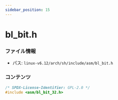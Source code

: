 ```yaml
---
sidebar_position: 15
---
```

# bl_bit.h

### ファイル情報

- パス: `linux-v6.12/arch/sh/include/asm/bl_bit.h`

### コンテンツ

```h
/* SPDX-License-Identifier: GPL-2.0 */
#include <asm/bl_bit_32.h>

```
